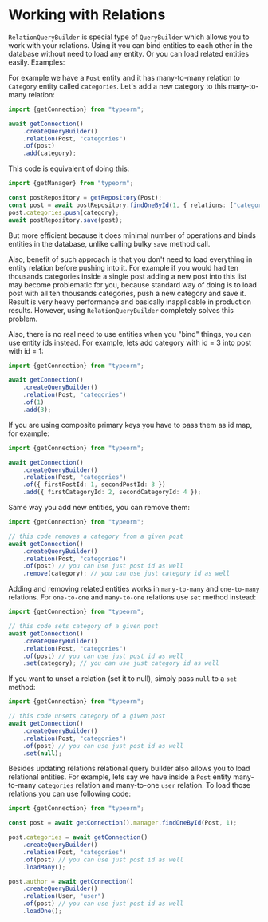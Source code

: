 # Working with Relations

`RelationQueryBuilder` is special type of `QueryBuilder` which allows you to work with your relations.
Using it you can bind entities to each other in the database without need to load any entity.
Or you can load related entities easily.
Examples:

For example we have a `Post` entity and it has many-to-many relation to `Category` entity called `categories`.
Let's add a new category to this many-to-many relation:
                       
```typescript
import {getConnection} from "typeorm";

await getConnection()
    .createQueryBuilder()
    .relation(Post, "categories")
    .of(post)
    .add(category);
```

This code is equivalent of doing this:
       
```typescript
import {getManager} from "typeorm";

const postRepository = getRepository(Post);
const post = await postRepository.findOneById(1, { relations: ["categories"] });
post.categories.push(category);
await postRepository.save(post);
```

But more efficient because it does minimal number of operations and binds entities in the database,
unlike calling bulky `save` method call.

Also, benefit of such approach is that you don't need to load everything in entity relation before pushing into it.
For example if you would had ten thousands categories inside a single post adding a new post into this list may become problematic for you, 
because standard way of doing is to load post with all ten thousands categories, push a new category
and save it. Result is very heavy performance and basically inapplicable in production results.
However, using `RelationQueryBuilder` completely solves this problem.

Also, there is no real need to use entities when you "bind" things, you can use entity ids instead.
For example, lets add category with id = 3 into post with id = 1:

```typescript
import {getConnection} from "typeorm";

await getConnection()
    .createQueryBuilder()
    .relation(Post, "categories")
    .of(1)
    .add(3);
```

If you are using composite primary keys you have to pass them as id map, for example:

```typescript
import {getConnection} from "typeorm";

await getConnection()
    .createQueryBuilder()
    .relation(Post, "categories")
    .of({ firstPostId: 1, secondPostId: 3 })
    .add({ firstCategoryId: 2, secondCategoryId: 4 });
```

Same way you add new entities, you can remove them:    
         
```typescript
import {getConnection} from "typeorm";

// this code removes a category from a given post
await getConnection()
    .createQueryBuilder()
    .relation(Post, "categories")
    .of(post) // you can use just post id as well
    .remove(category); // you can use just category id as well
```

Adding and removing related entities works in `many-to-many` and `one-to-many` relations.
For `one-to-one` and `many-to-one` relations use `set` method instead:

```typescript
import {getConnection} from "typeorm";

// this code sets category of a given post
await getConnection()
    .createQueryBuilder()
    .relation(Post, "categories")
    .of(post) // you can use just post id as well
    .set(category); // you can use just category id as well
```

If you want to unset a relation (set it to null), simply pass `null` to a `set` method:

```typescript
import {getConnection} from "typeorm";

// this code unsets category of a given post
await getConnection()
    .createQueryBuilder()
    .relation(Post, "categories")
    .of(post) // you can use just post id as well
    .set(null);
```

Besides updating relations relational query builder also allows you to load relational entities.
For example, lets say we have inside a `Post` entity many-to-many `categories` relation and many-to-one `user` relation.
To load those relations you can use following code:

```typescript
import {getConnection} from "typeorm";

const post = await getConnection().manager.findOneById(Post, 1);

post.categories = await getConnection()
    .createQueryBuilder()
    .relation(Post, "categories")
    .of(post) // you can use just post id as well
    .loadMany();

post.author = await getConnection()
    .createQueryBuilder()
    .relation(User, "user")
    .of(post) // you can use just post id as well
    .loadOne();
```
